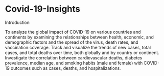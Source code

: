 # Covid-19-Insights
Introduction

To analyze the global impact of COVID-19 on various countries and continents by examining the relationships between health, economic, and demographic factors and the spread of the virus, death rates, and vaccination coverage.
Track and visualize the trends of new cases, total cases, and total deaths over time, both globally and by country or continent. Investigate the correlation between cardiovascular deaths, diabetes prevalence, median age, and smoking habits (male and female) with COVID-19 outcomes such as cases, deaths, and hospitalizations.
